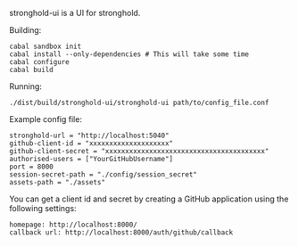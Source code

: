 stronghold-ui is a UI for stronghold.

Building:

    cabal sandbox init
    cabal install --only-dependencies # This will take some time
    cabal configure
    cabal build

Running:

    ./dist/build/stronghold-ui/stronghold-ui path/to/config_file.conf

Example config file:

    stronghold-url = "http://localhost:5040"
    github-client-id = "xxxxxxxxxxxxxxxxxxxx"
    github-client-secret = "xxxxxxxxxxxxxxxxxxxxxxxxxxxxxxxxxxxxxxxx"
    authorised-users = ["YourGitHubUsername"]
    port = 8000
    session-secret-path = "./config/session_secret"
    assets-path = "./assets"

You can get a client id and secret by creating a GitHub application using the 
following settings:

    homepage: http://localhost:8000/
    callback url: http://localhost:8000/auth/github/callback
